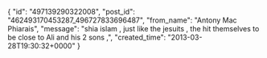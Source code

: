  {
   "id": "497139290322008",
   "post_id": "462493170453287_496727833696487",
   "from_name": "Antony Mac Phiarais",
   "message": "shia islam ,   just like the jesuits , the hit themselves to be close to Ali  and his 2 sons ,",
   "created_time": "2013-03-28T19:30:32+0000"
 }
